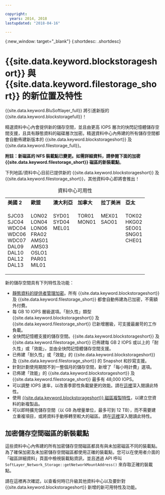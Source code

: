 ```yaml
---

copyright:
  years: 2014, 2018
lastupdated: "2018-04-16"

---
```

{:new_window: target="_blank"}
{:shortdesc: .shortdesc}

# {{site.data.keyword.blockstorageshort}} 與 {{site.data.keyword.filestorage_short}} 的新位置及特性

{{site.data.keyword.BluSoftlayer_full}} 將引進新版的 {{site.data.keyword.blockstoragefull}}！ 

精選資料中心內會提供新的儲存空間，並且由更高 IOPS 層次的快閃記憶體儲存空間支援，且具有靜態資料的磁碟層次加密。精選資料中心內佈建的所有儲存空間都會自動佈建新版本的 {{site.data.keyword.blockstorageshort}} 及 {{site.data.keyword.filestorage_full}}。

**附註：**新磁區的 NFS 裝載點已變更。如需詳細資料，請參閱下面的**加密 {{site.data.keyword.filestorage_short}} 磁區的新裝載點**。

下列地區/資料中心目前已提供新的 {{site.data.keyword.blockstorageshort}} 及 {{site.data.keyword.filestorage_short}}，其他資料中心即將會推出！
<table style="width:100%;">
	<caption>資料中心可用性</caption>
	<tbody>
		<tr>
			<td><strong>美國 2</strong></td>
			<td><strong>歐盟</strong></td>
			<td><strong>澳大利亞</strong></td>
			<td><strong>加拿大</strong></td>
			<td><strong>拉丁美洲</strong></td>
			<td><strong>亞太</strong></td>
		</tr>
		<tr>
			<td>
				<p>SJC03<br />
				SJC04<br />
				WDC04<br />
				WDC06<br />
				WDC07<br />
				DAL09<br />
				DAL10<br />
				DAL12<br />
				DAL13</p>
			</td>
			<td>
				<p>LON02<br />
				LON04<br />
				LON06<br />
				FRA02<br />
				AMS01<br />
				AMS03<br />
				OSLO1<br />
				PAR01<br />
				MIL01<br /></p>
			</td>
			<td>
				<p>SYD01<br />
				SYD04<br />
				MEL01<br /><br /><br /><br /><br /><br /><br /></p>
			</td>
			<td>
				<p>TOR01<br />
				MON01<br /><br /><br /><br /><br /><br /><br /><br /></p>
			</td>
			<td>
				<p>MEX01<br />SAO01<br /><br /><br /><br /><br /><br /><br /><br /></p>
			</td>
			<td>
				<p>TOK02<br />
				HKG02<br />
			        SEO01<br />
				SNG01<br />
				CHE01<br /><br /><br /><br /><br /></p>
			</td>
			</tr>
	</tbody>
</table>


新的儲存空間具有下列特性及功能：

- [靜態資料的提供者管理加密](block-file-storage-encryption-rest.html)。所有 {{site.data.keyword.blockstorageshort}} 及 {{site.data.keyword.filestorage_short}} 都會自動佈建為已加密，不需額外付費。
- 每 GB 10 IOPS 層級選項。「耐久性」類型 {{site.data.keyword.blockstorageshort}} 及 {{site.data.keyword.filestorage_short}} 已新增層級，可支援最嚴苛的工作負載。
- 全快閃記憶體支援的儲存空間。{{site.data.keyword.blockstorageshort}} 及 {{site.data.keyword.filestorage_short}} 已佈建每 GB 2 IOPS 或以上的「耐久性」或「效能」，並由全快閃記憶體儲存空間支援。
- 已佈建「耐久性」或「效能」的 {{site.data.keyword.blockstorageshort}} 及 {{site.data.keyword.filestorage_short}} 的 Snapshot 和抄寫支援。
- 針對計劃使用期間不到一整個月的儲存空間，新增了「每小時計費」選項。 
- 已佈建「效能」的 {{site.data.keyword.blockstorageshort}} 及 {{site.data.keyword.filestorage_short}} 最多有 48,000 IOPS。
- 可以調整 IOPS 速率，以改善季節性負載變更的效能。請在[這裡](adjustable-iops.html)深入閱讀此特性。
- 使用 [{{site.data.keyword.blockstorageshort}} 磁區複製特性](how-to-create-duplicate-volume.html)，以建立您資料的新複製品。
- 可以即時擴充儲存空間（以 GB 為增量單位，最多可到 12 TB），而不需要建立重複項目，或將資料手動移轉至較大的磁區。請在[這裡](expandable_block_storage.html)深入閱讀此特性。

## 加密儲存空間磁區的新裝載點

這些資料中心內佈建的所有加密儲存空間磁區都具有與未加密磁區不同的裝載點。為了確保加密及未加密儲存空間磁區都使用正確的裝載點，您可以在使用者介面的「磁區詳細資料」頁面中檢視裝載點資訊，並且透過 API 呼叫 `SoftLayer_Network_Storage::getNetworkMountAddress()` 來存取正確的裝載點。

請在這裡再次確認，以查看何時已升級其他資料中心以及要針對 {{site.data.keyword.blockstorageshort}} 新增的新可用特性及功能。
